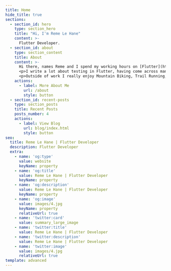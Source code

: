 ```yaml
---
title: Home
hide_title: true
sections:
  - section_id: hero
    type: section_hero
    title: "Hi, I'm Reme Le Hane"
    content: >-
      Flutter Developer.
  - section_id: about
    type: section_content
    title: About
    content: >-
      Hi there, names Reme and I spend my working hours on [Flutter](https://flutter.dev) projects and before that I spent many years working with [ReactJS](https://reactjs.org).
      <p>I write a lot about testing in Flutter, having come across many complex scenarios writing large scale Flutter applications, and had the privilege of presenting at the Google Developer conference in April 2021.</p>
      <p>Outside of work I really enjoy Mountain Biking, Trail Running, Hiking and in general just being outdoors.</p>
    actions:
      - label: More About Me
        url: /about
        style: button
  - section_id: recent-posts
    type: section_posts
    title: Recent Posts
    posts_number: 4
    actions:
      - label: View Blog
        url: blog/index.html
        style: button
seo:
  title: Reme Le Hane | Flutter Developer
  description: Flutter Developer
  extra:
    - name: 'og:type'
      value: website
      keyName: property
    - name: 'og:title'
      value: Reme Le Hane | Flutter Developer
      keyName: property
    - name: 'og:description'
      value: Reme Le Hane | Flutter Developer
      keyName: property
    - name: 'og:image'
      value: images/4.jpg
      keyName: property
      relativeUrl: true
    - name: 'twitter:card'
      value: summary_large_image
    - name: 'twitter:title'
      value: Reme Le Hane | Flutter Developer
    - name: 'twitter:description'
      value: Reme Le Hane | Flutter Developer
    - name: 'twitter:image'
      value: images/4.jpg
      relativeUrl: true
template: advanced
---
```

